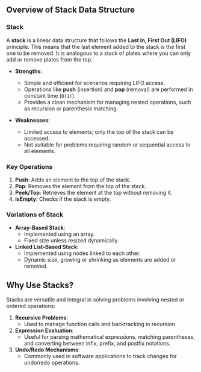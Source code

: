 ## Overview of Stack Data Structure

### Stack
A **stack** is a linear data structure that follows the **Last In, First Out (LIFO)** principle. This means that the last element added to the stack is the first one to be removed. It is analogous to a stack of plates where you can only add or remove plates from the top.

- **Strengths**:
  - Simple and efficient for scenarios requiring LIFO access.
  - Operations like **push** (insertion) and **pop** (removal) are performed in constant time (`O(1)`).
  - Provides a clean mechanism for managing nested operations, such as recursion or parenthesis matching.

- **Weaknesses**:
  - Limited access to elements; only the top of the stack can be accessed.
  - Not suitable for problems requiring random or sequential access to all elements.

### Key Operations
1. **Push**: Adds an element to the top of the stack.
2. **Pop**: Removes the element from the top of the stack.
3. **Peek/Top**: Retrieves the element at the top without removing it.
4. **isEmpty**: Checks if the stack is empty.

### Variations of Stack
- **Array-Based Stack**:
  - Implemented using an array.
  - Fixed size unless resized dynamically.
- **Linked List-Based Stack**:
  - Implemented using nodes linked to each other.
  - Dynamic size, growing or shrinking as elements are added or removed.

## Why Use Stacks?

Stacks are versatile and integral in solving problems involving nested or ordered operations:

1. **Recursive Problems**:
   - Used to manage function calls and backtracking in recursion.
2. **Expression Evaluation**:
   - Useful for parsing mathematical expressions, matching parentheses, and converting between infix, prefix, and postfix notations.
3. **Undo/Redo Mechanisms**:
   - Commonly used in software applications to track changes for undo/redo operations.